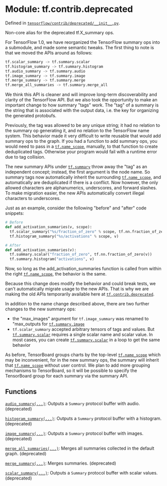 <div itemscope itemtype="http://developers.google.com/ReferenceObject">
<meta itemprop="name" content="tf.contrib.deprecated" />
</div>

# Module: tf.contrib.deprecated



Defined in [`tensorflow/contrib/deprecated/__init__.py`](https://www.tensorflow.org/code/tensorflow/contrib/deprecated/__init__.py).

Non-core alias for the deprecated tf.X_summary ops.

For TensorFlow 1.0, we have reorganized the TensorFlow summary ops into a
submodule, and made some semantic tweaks. The first thing to note is that we
moved the APIs around as follows:

```python
tf.scalar_summary -> tf.summary.scalar
tf.histogram_summary -> tf.summary.histogram
tf.audio_summary -> tf.summary.audio
tf.image_summary -> tf.summary.image
tf.merge_summary -> tf.summary.merge
tf.merge_all_summaries -> tf.summary.merge_all
```

We think this API is cleaner and will improve long-term discoverability and
clarity of the TensorFlow API. But we also took the opportunity to make an
important change to how summary "tags" work. The "tag" of a summary is the
string that is associated with the output data, i.e. the key for organizing the
generated protobufs.

Previously, the tag was allowed to be any unique string; it had no relation
to the summary op generating it, and no relation to the TensorFlow name system.
This behavior made it very difficult to write reusable  that would add
summary ops to the graph. If you had a function to add summary ops, you would
need to pass in a <a href="../../tf/name_scope.md"><code>tf.name_scope</code></a>, manually, to that function to create
deduplicated tags. Otherwise your program would fail with a runtime error due
to tag collision.

The new summary APIs under <a href="../../tf/summary.md"><code>tf.summary</code></a> throw away the "tag" as an independent
concept; instead, the first argument is the node name. So summary tags now
automatically inherit the surrounding <a href="../../tf/name_scope.md"><code>tf.name_scope</code></a>, and automatically
are deduplicated if there is a conflict. Now however, the only allowed
characters are alphanumerics, underscores, and forward slashes. To make
migration easier, the new APIs automatically convert illegal characters to
underscores.

Just as an example, consider the following "before" and "after" code snippets:

```python
# Before
def add_activation_summaries(v, scope):
  tf.scalar_summary("%s/fraction_of_zero" % scope, tf.nn.fraction_of_zero(v))
  tf.histogram_summary("%s/activations" % scope, v)

# After
def add_activation_summaries(v):
  tf.summary.scalar("fraction_of_zero", tf.nn.fraction_of_zero(v))
  tf.summary.histogram("activations", v)
```

Now, so long as the add_activation_summaries function is called from within the
right <a href="../../tf/name_scope.md"><code>tf.name_scope</code></a>, the behavior is the same.

Because this change does modify the behavior and could break tests, we can't
automatically migrate usage to the new APIs. That is why we are making the old
APIs temporarily available here at <a href="../../tf/contrib/deprecated.md"><code>tf.contrib.deprecated</code></a>.

In addition to the name change described above, there are two further changes
to the new summary ops:

- the "max_images" argument for `tf.image_summary` was renamed to "max_outputs
  for <a href="../../tf/summary/image.md"><code>tf.summary.image</code></a>
- `tf.scalar_summary` accepted arbitrary tensors of tags and values. But
  <a href="../../tf/summary/scalar.md"><code>tf.summary.scalar</code></a> requires a single scalar name and scalar value. In most
  cases, you can create <a href="../../tf/summary/scalar.md"><code>tf.summary.scalar</code></a> in a loop to get the same behavior

As before, TensorBoard groups charts by the top-level <a href="../../tf/name_scope.md"><code>tf.name_scope</code></a> which may
be inconvenient, for in the new summary ops, the summary will inherit that
<a href="../../tf/name_scope.md"><code>tf.name_scope</code></a> without user control. We plan to add more grouping mechanisms
to TensorBoard, so it will be possible to specify the TensorBoard group for
each summary via the summary API.

## Functions

[`audio_summary(...)`](../../tf/contrib/deprecated/audio_summary.md): Outputs a `Summary` protocol buffer with audio. (deprecated)

[`histogram_summary(...)`](../../tf/contrib/deprecated/histogram_summary.md): Outputs a `Summary` protocol buffer with a histogram. (deprecated)

[`image_summary(...)`](../../tf/contrib/deprecated/image_summary.md): Outputs a `Summary` protocol buffer with images. (deprecated)

[`merge_all_summaries(...)`](../../tf/contrib/deprecated/merge_all_summaries.md): Merges all summaries collected in the default graph. (deprecated)

[`merge_summary(...)`](../../tf/contrib/deprecated/merge_summary.md): Merges summaries. (deprecated)

[`scalar_summary(...)`](../../tf/contrib/deprecated/scalar_summary.md): Outputs a `Summary` protocol buffer with scalar values. (deprecated)

